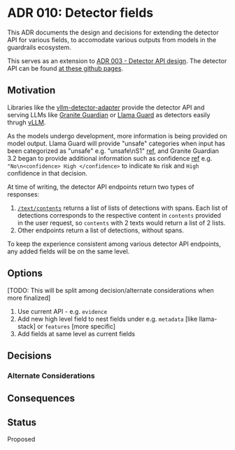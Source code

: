 # ADR 010: Detector fields

This ADR documents the design and decisions for extending the detector API for various fields, to accomodate various outputs from models in the guardrails ecosystem.

This serves as an extension to [ADR 003 - Detector API design](./003-detector-api-design.md). The detector API can be found [at these github pages](https://foundation-model-stack.github.io/fms-guardrails-orchestrator/?urls.primaryName=Detector+API).

## Motivation

Libraries like the [vllm-detector-adapter](https://github.com/foundation-model-stack/vllm-detector-adapter) provide the detector API and serving LLMs like [Granite Guardian](https://huggingface.co/collections/ibm-granite/granite-guardian-models-66db06b1202a56cf7b079562) or [Llama Guard](https://huggingface.co/meta-llama) as detectors easily thrugh [vLLM](https://github.com/vllm-project/vllm).

As the models undergo development, more information is being provided on model output. Llama Guard will provide "unsafe" categories when input has been categorized as "unsafe" e.g. "unsafe\nS1" [ref](https://huggingface.co/meta-llama/Llama-Guard-3-11B-Vision), and Granite Guardian 3.2 began to provide additional information such as confidence [ref](https://github.com/ibm-granite/granite-guardian/blob/main/cookbooks/granite-guardian-3.2/detailed_guide_vllm.ipynb) e.g. `"No\n<confidence> High </confidence>` to indicate `No` risk and `High` confidence in that decision.

At time of writing, the detector API endpoints return two types of responses:
1. [`/text/contents`](https://foundation-model-stack.github.io/fms-guardrails-orchestrator/?urls.primaryName=Detector+API#/Text/text_content_analysis_unary_handler) returns a list of lists of detections with spans. Each list of detections corresponds to the respective content in `contents` provided in the user request, so `contents` with 2 texts would return a list of 2 lists.
2. Other endpoints return a list of detections, without spans.

To keep the experience consistent among various detector API endpoints, any added fields will be on the same level.

## Options

[TODO: This will be split among decision/alternate considerations when more finalized]

1. Use current API - e.g. `evidence`
2. Add new high level field to nest fields under e.g. `metadata` [like llama-stack] or `features` [more specific]
3. Add fields at same level as current fields


## Decisions

### Alternate Considerations

## Consequences


## Status

Proposed
